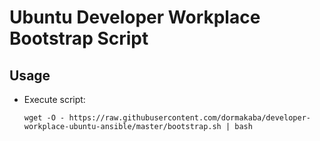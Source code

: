 # Ubuntu Developer Workplace Bootstrap Script

## Usage

* Execute script:
  ```
  wget -O - https://raw.githubusercontent.com/dormakaba/developer-workplace-ubuntu-ansible/master/bootstrap.sh | bash
  ```